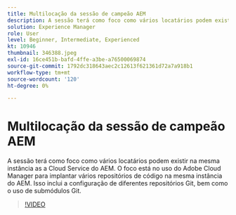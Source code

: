 ```yaml
---
title: Multilocação da sessão de campeão AEM
description: A sessão terá como foco como vários locatários podem existir na mesma instância as a Cloud Service do AEM. O foco está no uso do Adobe Cloud Manager para implantar vários repositórios de código na mesma instância do AEM. Isso inclui a configuração de diferentes repositórios Git, bem como o uso de submódulos Git.
solution: Experience Manager
role: User
level: Beginner, Intermediate, Experienced
kt: 10946
thumbnail: 346388.jpeg
exl-id: 16ce451b-bafd-4ffe-a3be-a76500069874
source-git-commit: 1792dc318643aec2c12613f621361d72a7a918b1
workflow-type: tm+mt
source-wordcount: '120'
ht-degree: 0%

---
```


# Multilocação da sessão de campeão AEM

A sessão terá como foco como vários locatários podem existir na mesma instância as a Cloud Service do AEM. O foco está no uso do Adobe Cloud Manager para implantar vários repositórios de código na mesma instância do AEM. Isso inclui a configuração de diferentes repositórios Git, bem como o uso de submódulos Git.

>[!VIDEO](https://video.tv.adobe.com/v/346388/?quality=12&learn=on)
